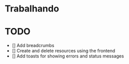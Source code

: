 # Trabalhando

# TODO
- [] Add breadcrumbs
- [] Create and delete resources using the frontend
- [] Add toasts for showing errors and status messages

